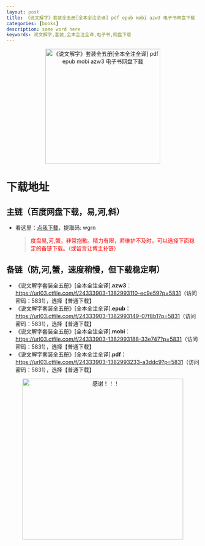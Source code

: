 ```yaml
---
layout: post
title: 《说文解字》套装全五册[全本全注全译] pdf epub mobi azw3 电子书网盘下载
categories: [books]
description: some word here
keywords: 说文解字,套装,全本全注全译,电子书,网盘下载
---
```


<div align="center"><img src="https://qweree.cn/wp-content/uploads/2024/10/shuo-wen-jie-zi-tuya.jpg" alt="《说文解字》套装全五册[全本全注全译] pdf epub mobi azw3 电子书网盘下载" width="300px" height="auto"></div>

# 下载地址

## 主链（百度网盘下载，易,河,斜）

- 看这里：[点我下载](https://pan.baidu.com/s/1iMXUbSbtZQZjDcqDmnWUyw?pwd=wgrn)，提取码: wgrn

  > <p style="color:red" >度盘易,河,蟹，非常抱歉。精力有限，若维护不及时，可以选择下面稳定的备链下载。（或留言让博主补链）</p>

## 备链（防,河,蟹，速度稍慢，但下载稳定啊）

- 《说文解字套装全五册》[全本全注全译].**azw3**：<https://url03.ctfile.com/f/24333903-1382993110-ec9e59?p=5831>（访问密码：5831），选择【普通下载】
- 《说文解字套装全五册》[全本全注全译].**epub**：<https://url03.ctfile.com/f/24333903-1382993149-07f8b1?p=5831>（访问密码：5831），选择【普通下载】
- 《说文解字套装全五册》[全本全注全译].**mobi**：<https://url03.ctfile.com/f/24333903-1382993188-33e747?p=5831>（访问密码：5831），选择【普通下载】
- 《说文解字套装全五册》[全本全注全译].**pdf**：<https://url03.ctfile.com/f/24333903-1382993233-a3ddc9?p=5831>（访问密码：5831），选择【普通下载】

<div align="center"><img src="https://pic.imgdb.cn/item/6707df6bd29ded1a8ce37031.gif" alt="感谢！！！" width="420px" height="auto"/></div>
